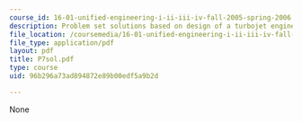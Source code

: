 ```yaml
---
course_id: 16-01-unified-engineering-i-ii-iii-iv-fall-2005-spring-2006
description: Problem set solutions based on design of a turbojet engine.
file_location: /coursemedia/16-01-unified-engineering-i-ii-iii-iv-fall-2005-spring-2006/96b296a73ad894872e89b00edf5a9b2d_P7sol.pdf
file_type: application/pdf
layout: pdf
title: P7sol.pdf
type: course
uid: 96b296a73ad894872e89b00edf5a9b2d

---
```

None